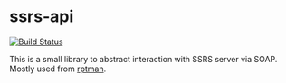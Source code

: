 # ssrs-api

[![Build Status](https://secure.travis-ci.org/realityforge/ssrs-api.png?branch=master)](http://travis-ci.org/realityforge/ssrs-api)

This is a small library to abstract interaction with SSRS server via SOAP. Mostly used from [rptman](https://github.com/realityforge/rptman).
